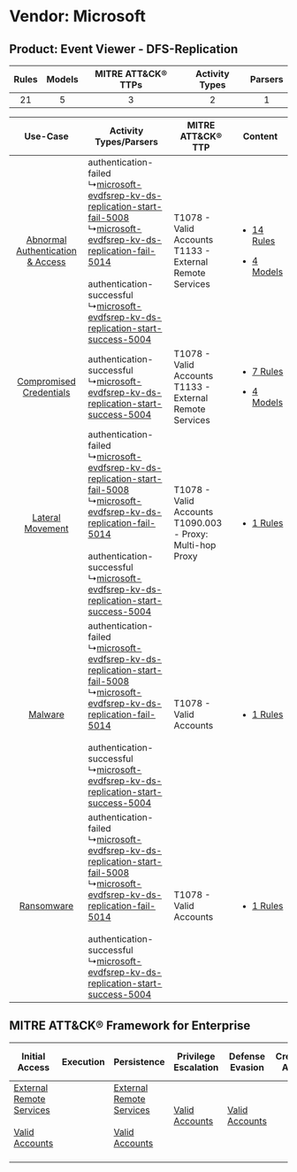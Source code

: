 Vendor: Microsoft
=================
Product: Event Viewer - DFS-Replication
---------------------------------------
| Rules | Models | MITRE ATT&CK® TTPs | Activity Types | Parsers |
|:-----:|:------:|:------------------:|:--------------:|:-------:|
|  21   |   5    |         3          |       2        |    1    |

|    Use-Case    | Activity Types/Parsers    | MITRE ATT&CK® TTP    | Content    |
|:----:| ---- | ---- | ---- |
| [Abnormal Authentication & Access](../../../UseCases/uc_abnormal_authentication_&_access.md) |  authentication-failed<br> ↳[microsoft-evdfsrep-kv-ds-replication-start-fail-5008](Ps/pC_microsoftevdfsrepkvdsreplicationstartfail5008.md)<br> ↳[microsoft-evdfsrep-kv-ds-replication-fail-5014](Ps/pC_microsoftevdfsrepkvdsreplicationfail5014.md)<br><br> authentication-successful<br> ↳[microsoft-evdfsrep-kv-ds-replication-start-success-5004](Ps/pC_microsoftevdfsrepkvdsreplicationstartsuccess5004.md)<br> | T1078 - Valid Accounts<br>T1133 - External Remote Services<br>   | [<ul><li>14 Rules</li></ul><ul><li>4 Models</li></ul>](RM/r_m_microsoft_event_viewer_-_dfs-replication_Abnormal_Authentication_&_Access.md) |
|          [Compromised Credentials](../../../UseCases/uc_compromised_credentials.md)          |  authentication-successful<br> ↳[microsoft-evdfsrep-kv-ds-replication-start-success-5004](Ps/pC_microsoftevdfsrepkvdsreplicationstartsuccess5004.md)<br>    | T1078 - Valid Accounts<br>T1133 - External Remote Services<br>   | [<ul><li>7 Rules</li></ul><ul><li>4 Models</li></ul>](RM/r_m_microsoft_event_viewer_-_dfs-replication_Compromised_Credentials.md)    |
|    [Lateral Movement](../../../UseCases/uc_lateral_movement.md)    |  authentication-failed<br> ↳[microsoft-evdfsrep-kv-ds-replication-start-fail-5008](Ps/pC_microsoftevdfsrepkvdsreplicationstartfail5008.md)<br> ↳[microsoft-evdfsrep-kv-ds-replication-fail-5014](Ps/pC_microsoftevdfsrepkvdsreplicationfail5014.md)<br><br> authentication-successful<br> ↳[microsoft-evdfsrep-kv-ds-replication-start-success-5004](Ps/pC_microsoftevdfsrepkvdsreplicationstartsuccess5004.md)<br> | T1078 - Valid Accounts<br>T1090.003 - Proxy: Multi-hop Proxy<br> | [<ul><li>1 Rules</li></ul>](RM/r_m_microsoft_event_viewer_-_dfs-replication_Lateral_Movement.md)    |
|    [Malware](../../../UseCases/uc_malware.md)    |  authentication-failed<br> ↳[microsoft-evdfsrep-kv-ds-replication-start-fail-5008](Ps/pC_microsoftevdfsrepkvdsreplicationstartfail5008.md)<br> ↳[microsoft-evdfsrep-kv-ds-replication-fail-5014](Ps/pC_microsoftevdfsrepkvdsreplicationfail5014.md)<br><br> authentication-successful<br> ↳[microsoft-evdfsrep-kv-ds-replication-start-success-5004](Ps/pC_microsoftevdfsrepkvdsreplicationstartsuccess5004.md)<br> | T1078 - Valid Accounts<br>    | [<ul><li>1 Rules</li></ul>](RM/r_m_microsoft_event_viewer_-_dfs-replication_Malware.md)    |
|    [Ransomware](../../../UseCases/uc_ransomware.md)    |  authentication-failed<br> ↳[microsoft-evdfsrep-kv-ds-replication-start-fail-5008](Ps/pC_microsoftevdfsrepkvdsreplicationstartfail5008.md)<br> ↳[microsoft-evdfsrep-kv-ds-replication-fail-5014](Ps/pC_microsoftevdfsrepkvdsreplicationfail5014.md)<br><br> authentication-successful<br> ↳[microsoft-evdfsrep-kv-ds-replication-start-success-5004](Ps/pC_microsoftevdfsrepkvdsreplicationstartsuccess5004.md)<br> | T1078 - Valid Accounts<br>    | [<ul><li>1 Rules</li></ul>](RM/r_m_microsoft_event_viewer_-_dfs-replication_Ransomware.md)    |

MITRE ATT&CK® Framework for Enterprise
--------------------------------------
| Initial Access                                                                                                                                   | Execution | Persistence                                                                                                                                      | Privilege Escalation                                                | Defense Evasion                                                     | Credential Access | Discovery | Lateral Movement | Collection | Command and Control                                                                                                                       | Exfiltration | Impact |
| ------------------------------------------------------------------------------------------------------------------------------------------------ | --------- | ------------------------------------------------------------------------------------------------------------------------------------------------ | ------------------------------------------------------------------- | ------------------------------------------------------------------- | ----------------- | --------- | ---------------- | ---------- | ----------------------------------------------------------------------------------------------------------------------------------------- | ------------ | ------ |
| [External Remote Services](https://attack.mitre.org/techniques/T1133)<br><br>[Valid Accounts](https://attack.mitre.org/techniques/T1078)<br><br> |           | [External Remote Services](https://attack.mitre.org/techniques/T1133)<br><br>[Valid Accounts](https://attack.mitre.org/techniques/T1078)<br><br> | [Valid Accounts](https://attack.mitre.org/techniques/T1078)<br><br> | [Valid Accounts](https://attack.mitre.org/techniques/T1078)<br><br> |                   |           |                  |            | [Proxy: Multi-hop Proxy](https://attack.mitre.org/techniques/T1090/003)<br><br>[Proxy](https://attack.mitre.org/techniques/T1090)<br><br> |              |        |